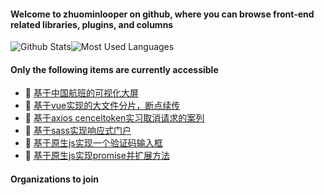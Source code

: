 #### Welcome to zhuominlooper on github, where you can browse front-end related libraries, plugins, and columns  
![Github Stats](https://github-readme-stats.vercel.app/api?username=zhuominlooper&show_icons=true&&theme=dracula&count_private=true&layout=compact&hide=stars)![Most Used Languages](https://github-readme-stats.vercel.app/api/top-langs/?username=zhuominlooper&theme=dracula&layout=compact)   

#### Only the following items are currently accessible  
* 🚀 [基于中国航班的可视化大屏](https://github.com/zhuominlooper/large-screen)
* 🍇 [基于vue实现的大文件分片，断点续传]([实现文件的BASE64和FROMDATA的格式上传，以及大文件的分片和断点续传功能](https://github.com/zhuominlooper/upload-file))
* 🍊 [基于axios cenceltoken实习取消请求的案列](https://github.com/zhuominlooper/axios-cancelToken)
* 🥝 [基于sass实现响应式门户](https://github.com/zhuominlooper/reactive-portal)
* 🍒 [基于原生js实现一个验证码输入框](https://github.com/zhuominlooper/captcha-demo/tree/master/demo)
* 🍏 [基于原生js实现promise并扩展方法](https://github.com/zhuominlooper/extend-promise)

#### Organizations to join




